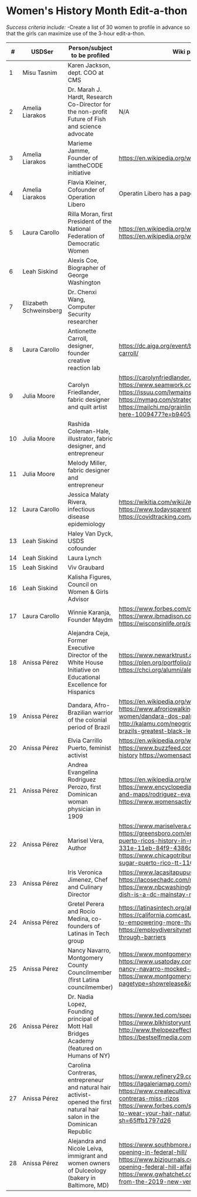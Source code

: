 # Women's History Month Edit-a-thon

*Success criteria include:*
-Create a list of 30 women to profile in advance so that the girls can maximize use of the 3-hour edit-a-thon.


| #  | USDSer | Person/subject to be profiled  | Wiki page (if it exists) and three add'l links |
|---|---|---|---|
| 1  | Misu Tasnim  | Karen Jackson, dept. COO at CMS |   | 
| 2  | Amelia Liarakos | Dr. Marah J. Hardt, Research Co-Director for the non-profit Future of Fish and science advocate | N/A | 
| 3  | Amelia Liarakos | Marieme Jamme, Founder of iamtheCODE initiative | https://en.wikipedia.org/wiki/Mari%C3%A9me_Jamme | 
| 4  | Amelia Liarakos |  Flavia Kleiner, Cofounder of Operation Libero | Operatin Libero has a page: https://en.wikipedia.org/wiki/Operation_Libero | 
| 5 | Laura Carollo  | Rilla Moran, first President of the National Federation of Democratic Women  |  https://en.wikipedia.org/wiki/Rilla_Moran   https://www.nfdw.com/history   https://en.wikipedia.org/wiki/National_Federation_of_Democratic_Women 
| 6  | Leah Siskind  | Alexis Coe, Biographer of George Washington  |   | 
| 7  | Elizabeth Schweinsberg | Dr. Chenxi Wang, Computer Security researcher  |   | 
| 8  | Laura Carollo  | Antionette Carroll, designer, founder creative reaction lab  |  https://dc.aiga.org/event/building-equity-through-design-with-antionette-carroll/ | 
| 9  | Julia Moore  | Carolyn Friedlander, fabric designer and quilt artist  | https://carolynfriedlander.com/press/#lightbox/0/z https://www.seamwork.com/magazine/2017/11/carolyn-friedlander  https://issuu.com/lwmainstreet/docs/newsletter_lwms page 8  https://nymag.com/strategist/article/things-you-need-to-quilt.html  https://mailchi.mp/grainlinestudio/tee-up-new-lark-tee-variation-packs-are-here-1009477?e=b940550814|  |  
| 10  | Julia Moore  | Rashida Coleman-Hale, illustrator, fabric designer, and entrepreneur |   | 
| 11  | Julia Moore  | Melody Miller, fabric designer and entrepreneur  |   | 
| 12  | Laura Carollo  |  Jessica Malaty Rivera, infectious disease epidemiology  | https://wikitia.com/wiki/Jessica_Malaty_Rivera  https://www.todaysparent.com/influential-parents-list/jessica-malaty-rivera/    https://covidtracking.com/ (she was science and comms lead for this project)  |
| 13  | Leah Siskind  | Haley Van Dyck, USDS cofounder  |   | 
| 14  | Leah Siskind  |  Laura Lynch |   | 
| 15  | Leah Siskind  | Viv Graubard  |   | 
| 16  | Leah Siskind | Kalisha Figures, Council on Women & Girls Advisor   |   | 
| 17  | Laura Carollo  | Winnie Karanja, Founder Maydm  | https://www.forbes.com/profile/winnie-karanja/?sh=7102d0ff7287    https://www.ibmadison.com/winnie-karanja-maydm/   https://wisconsinlife.org/story/one-womans-mission-to-make-tech-open-to-all/ |
| 18  | Anissa Pérez  | Alejandra Ceja, Former Executive Director of the White House Initiative on Educational Excellence for Hispanics  | https://www.newarktrust.org/alejandra_ceja_newark_trust_board https://plen.org/portfolio/alejandra-ceja/ <br> https://chci.org/alumni/alejandra-ceja/|  
| 19  | Anissa Pérez | Dandara, Afro-Brazilian warrior of the colonial period of Brazil | https://en.wikipedia.org/wiki/Dandara https://www.afroriowalkingtour.com/exhibits/show/afro-brazilian-women/dandara-dos-palmares <br> http://kalamu.com/neogriot/2014/11/23/history-dandara-the-wife-of-zumbi-brazils-greatest-black-leader-was-a-revolutionary-warrior-in-her-own-right/| 
| 20  | Anissa Pérez | Elvia Carrillo Puerto, feminist activist | https://en.wikipedia.org/wiki/Elvia_Carrillo_Puerto  https://www.buzzfeed.com/danielacadena/latin-american-women-who-made-history https://womensactivism.nyc/stories/6525  | 
| 21 | Anissa Pérez | Andrea Evangelina Rodríguez Perozo, first Dominican woman physician in 1909 | https://en.wikipedia.org/wiki/Andrea_Evangelina_Rodr%C3%ADguez_Perozo https://www.encyclopedia.com/women/encyclopedias-almanacs-transcripts-and-maps/rodriguez-evangelina-1879-1947 https://www.womensactivism.nyc/stories/3818 |
| 22 | Anissa Pérez | Marisel Vera, Author | https://www.mariselvera.com/ <br> https://greensboro.com/entertainment/books/chicagos-marisel-vera-explores-puerto-ricos-history-in-new-novel-the-taste-of-sugar/article_ca557518-331e-11eb-84f9-4386d229d8c3.html <br> https://www.chicagotribune.com/entertainment/books/ct-books-the-taste-of-sugar-puerto-rico-tt-1109-20201112-bee3yajcsjgtjjxlpoz3gq3oga-story.html
| 23 | Anissa Pérez | Iris Veronica Jimenez, Chef and Culinary Director | https://www.lacasitapupusas.com/team-member/iris-jimenez/ https://lacosechadc.com/merchants/la-casita-pupuseria-market/ https://www.nbcwashington.com/news/local/the-pupusa-iconic-salvadoran-dish-is-a-dc-mainstay-national-pupusa-day/2106358/
| 24 | Anissa Pérez | Gretel Perera and Rocío Medina, co-founders of Latinas in Tech group | https://latinasintech.org/about/  <br> https://california.comcast.com/2018/05/29/latinas-in-tech-from-a-blind-date-to-empowering-more-than-2000-latinas-in-the-technology-industry/ <br> https://employdiversitynetwork.com/blog/2019/9/27/latinas-in-tech-break-through-barriers |
| 25 | Anissa Pérez | Nancy Navarro, Montgomery County Councilmember (first Latina councilmember)|  https://www.montgomerycountymd.gov/Navarro/about.html <br> https://www.usatoday.com/story/news/nation/2021/03/05/maryland-lawmaker-nancy-navarro-mocked-accent-virtual-meeting/4595819001/ <br> https://www.montgomeryschoolsmd.org/press/index.aspx?pagetype=showrelease&id=2148&type=all&startYear=&pageNumber=125&mode=
| 26 | Anissa Pérez | Dr. Nadia Lopez, Founding principal of Mott Hall Bridges Academy (featured on Humans of NY) | https://www.ted.com/speakers/nadia_lopez <br>  https://www.blkhistoryuntold.com/bkuntold/stories/dr-lopez <br> http://www.thelopezeffect.com/ <br> https://bestselfmedia.com/nadia-lopez-effect/ 
| 27 | Anissa Pérez | Carolina Contreras, entrepreneur and natural hair activist- opened the first natural hair salon in the Dominican Republic | https://www.refinery29.com/en-us/carolina-contreras-miss-rizos-movement <br> https://lagaleriamag.com/carolina-contreras-the-woman-behind-miss-rizos/ <br> https://www.createcultivate.com/blog/small-business-advice-carolina-contreras-miss-rizos <br> https://www.forbes.com/sites/celiashatzman/2018/12/28/miss-rizos-on-how-to-wear-your-hair-natural-and-changing-the-way-we-think-about-curls/?sh=65ffb1797d26
| 28 | Anissa Pérez | Alejandra and Nicole Leiva, immigrant and women owners of Dulceology (bakery in Baltimore, MD) | https://www.southbmore.com/2019/08/28/alfajores-cookie-bakery-dulceology-opening-in-federal-hill/ <br> https://www.bizjournals.com/washington/news/2020/08/14/dulceology-bakery-opening-federal-hill-alfajores.html <br> https://www.gwhatchet.com/2020/02/10/gift-your-valentine-something-sweet-from-the-2019-new-venture-winners-bakery/
